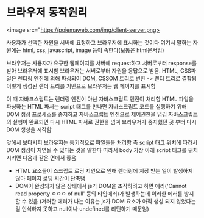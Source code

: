 # 브라우저 동작원리

<image src="https://poiemaweb.com/img/client-server.png>

사용자가 선택한 자원을 서버에 요청하고 브라우저에 표시하는 것이다
여기서 말하는 자원에는 html, css, javascript, image 등이 속한다(보통은 html문서임)

브라우저는 사용자가 요구한 웹페이지를 서버에 request하고 서버로부터 response를 받아 브라우저에 표시함
브라우저는 서버로부터 자원을 응답으로 받음.
HTML, CSS파일은 렌더링 엔진에 의해 파싱되어 DOM, CSSOM 트리로 변환 -> 렌더 트리로 결합됨
이렇게 생성된 렌더 트리를 기반으로 브라우저는 웹 페이지를 표시함

이 때 자바크스립트는 렌더링 엔진이 아닌 자바스크립트 엔진이 처리함
HTML 파일을 파싱하는 HTML 파서는 script 태그를 만나면 자바스크립트 코드를 실행하기 위해 DOM 생성 프로세스를 중지하고 자바스크립트 엔진으로 제어권한을 넘김
자바스크립트의 실행이 완료되면 다시 HTML 파서로 권한을 넘겨 브라우저가 중지했던 곳 부터 다시 DOM 생성을 시작함

앞에서 보다시피 브라우저는 동기적으로 파일들을 처리함
즉 script 태그 위치에 따라서 DOM 생성이 지연될 수 있다는 것을 말한다
따라서 body 가장 아래 script 태그를 위치시키면 다음과 같은 면에서 좋음

- HTML 요소들이 스크립트 로딩 지연으로 인해 렌더링에 지장 받는 일이 발생하지 않아 페이지 로딩 시간이 단축됌
- DOM이 완성되지 않은 상태에서 js가 DOM을 조작하려고 하면 에러('Cannot read property ㅇㅇㅇ of null' 등의 타입에러)가 발생하는데 이러한 에러를 방지할 수 있음
  (저러한 에러가 나는 이유는 js가 DOM 요소가 아직 생성 되지 않았다는 걸 인식하지 못하고 null이나 undefined를 리턴하기 때문임)
